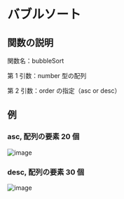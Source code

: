 # バブルソート

## 関数の説明

関数名：bubbleSort

第 1 引数：number 型の配列

第 2 引数：order の指定（asc or desc）

## 例

### asc, 配列の要素 20 個
![image](https://user-images.githubusercontent.com/65057976/196039229-dc3eb3c7-fc68-48f7-8842-3fb802d75dad.png)

### desc, 配列の要素 30 個
![image](https://user-images.githubusercontent.com/65057976/196039302-0aad0566-96d3-44c5-a135-619ebac6e186.png)
